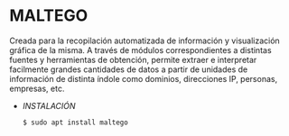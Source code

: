 # **MALTEGO**

Creada para la recopilación automatizada de información y visualización gráfica de la misma. A través de módulos correspondientes a distintas fuentes y herramientas de obtención, permite extraer e interpretar facilmente grandes cantidades de datos a partir de unidades de información de distinta índole como dominios, direcciones IP, personas, empresas, etc.

- *INSTALACIÓN*

      $ sudo apt install maltego
